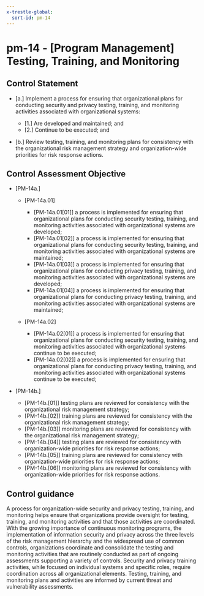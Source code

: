 ```yaml
---
x-trestle-global:
  sort-id: pm-14
---
```


# pm-14 - \[Program Management\] Testing, Training, and Monitoring

## Control Statement

- \[a.\] Implement a process for ensuring that organizational plans for conducting security and privacy testing, training, and monitoring activities associated with organizational systems:

  - \[1.\] Are developed and maintained; and
  - \[2.\] Continue to be executed; and

- \[b.\] Review testing, training, and monitoring plans for consistency with the organizational risk management strategy and organization-wide priorities for risk response actions.

## Control Assessment Objective

- \[PM-14a.\]

  - \[PM-14a.01\]

    - \[PM-14a.01[01]\] a process is implemented for ensuring that organizational plans for conducting security testing, training, and monitoring activities associated with organizational systems are developed;
    - \[PM-14a.01[02]\] a process is implemented for ensuring that organizational plans for conducting security testing, training, and monitoring activities associated with organizational systems are maintained;
    - \[PM-14a.01[03]\] a process is implemented for ensuring that organizational plans for conducting privacy testing, training, and monitoring activities associated with organizational systems are developed;
    - \[PM-14a.01[04]\] a process is implemented for ensuring that organizational plans for conducting privacy testing, training, and monitoring activities associated with organizational systems are maintained;

  - \[PM-14a.02\]

    - \[PM-14a.02[01]\] a process is implemented for ensuring that organizational plans for conducting security testing, training, and monitoring activities associated with organizational systems continue to be executed;
    - \[PM-14a.02[02]\] a process is implemented for ensuring that organizational plans for conducting privacy testing, training, and monitoring activities associated with organizational systems continue to be executed;

- \[PM-14b.\]

  - \[PM-14b.[01]\] testing plans are reviewed for consistency with the organizational risk management strategy;
  - \[PM-14b.[02]\] training plans are reviewed for consistency with the organizational risk management strategy;
  - \[PM-14b.[03]\] monitoring plans are reviewed for consistency with the organizational risk management strategy;
  - \[PM-14b.[04]\] testing plans are reviewed for consistency with organization-wide priorities for risk response actions;
  - \[PM-14b.[05]\] training plans are reviewed for consistency with organization-wide priorities for risk response actions;
  - \[PM-14b.[06]\] monitoring plans are reviewed for consistency with organization-wide priorities for risk response actions.

## Control guidance

A process for organization-wide security and privacy testing, training, and monitoring helps ensure that organizations provide oversight for testing, training, and monitoring activities and that those activities are coordinated. With the growing importance of continuous monitoring programs, the implementation of information security and privacy across the three levels of the risk management hierarchy and the widespread use of common controls, organizations coordinate and consolidate the testing and monitoring activities that are routinely conducted as part of ongoing assessments supporting a variety of controls. Security and privacy training activities, while focused on individual systems and specific roles, require coordination across all organizational elements. Testing, training, and monitoring plans and activities are informed by current threat and vulnerability assessments.
